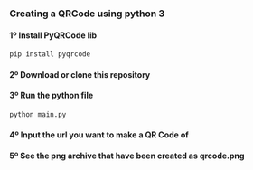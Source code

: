 ### Creating a QRCode using python 3

#### 1º Install PyQRCode lib

```  bash
pip install pyqrcode
```

#### 2º Download or clone this repository

#### 3º Run the python file

```  bash
python main.py
```

#### 4º Input the url you want to make a QR Code of

#### 5º See the png archive that have been created as qrcode.png

